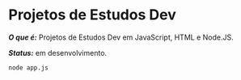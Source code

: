 <h1> Projetos de Estudos Dev </h1>

***O que é:*** Projetos de Estudos Dev em JavaScript, HTML e Node.JS. 

***Status:*** em desenvolvimento.

```
node app.js
```
